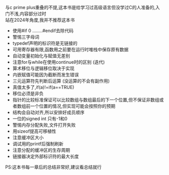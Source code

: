 与c prime plus重叠的不提,这本书是给学习过高级语言但没学过C的人准备的,入门不浅,内容部分过时  
站在2024年角度,我并不推荐这本书

- 使用#if 0 ........#endif去除代码
- 警惕三字母词
- typedef声明的标识符是无链接的
- 可用寄存器有限,函数用之前要在运行时堆栈中保存原有数据
- 自动变量初始化与赋值无差别
- 注意for与while在使用continue时的区别 (迭代)
- 算术移位与逻辑移位取决于实现
- 内嵌赋值可能因为截断而发生错误
-  三元运算符先判断后运算 (没运算的不会有副作用)
- 真值太多了,if(a)!=if(a==TRUE)
- 移位必须是非负
- 指针的比较标准保证可以比较数组与数组最后的下一个位置,但不保证非数组或者数组前一个位置的情况,但实现可能会按照你的预期
- 结构会自动对齐,所以安排好成员顺序
- 一位的signed int 只有-1和0
- 警惕内存分配失败,文件打开失败
- 用sizeof提高可移植性
- 注意缓冲区大小
- 调试用的printf后强制刷新
- 注意分配的缓冲区的生存周期
- 链接器决定外部标识符的最大长度

PS:这本书每一章后的总结非常好,建议看总结就行